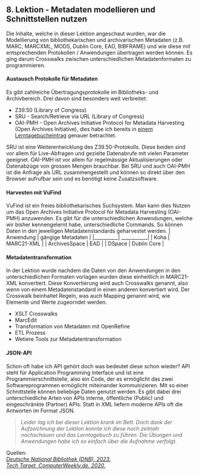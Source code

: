 ## 8. Lektion - Metadaten modellieren und Schnittstellen nutzen


Die Inhalte, welche in dieser Lektion angeschaut wurden, war die Modellierung von bibliothekarischen und archivarischen Metadaten (z.B. MARC, MARCXML, MODS, Dublin Core, EAD, BIBFRAME) und wie diese mit entsprechenden Protokollen / Anwendungen übertragen werden können. Es ging darum Crosswalks zwischen unterschiedlichen Metadatenformaten zu programmieren.

#### Austausch Protokolle für Metadaten
Es gibt zahlreiche Übertragungsprotokolle im Bibliotheks- und Archivbereich. Drei davon sind besonders weit verbreitet:

- Z39.50 (Library of Congress)
- SRU - Search/Retrieve via URL (Library of Congress)
- OAI-PMH - Open Archives Initiative Protocol for Metadata Harvesting (Open Archives Initiative), dies habe ich bereits in [einem Lerntagebucheintrag]() genauer betrachtet.

SRU ist eine Weiterentwicklung des Z39.50-Protokolls. Diese beiden sind vor allem für Live-Abfragen und gezielte Datenabrufe mit vielen Parameter geeignet. OAI-PMH ist vor allem für regelmässige Aktualisierungen oder Datenabzüge von grossen Mengen brauchbar. Bei SRU und auch OAI-PMH ist die Anfrage als URL zusammengestellt und können so direkt über den Browser aufrufbar sein und es benötigt keine Zusatzsoftware.

#### Harvesten mit VuFind
VuFind ist ein freies bibliothekarisches Suchsystem. Man kann dies Nutzen um das Open Archives Initiative Protocol for Metadata Harvesting (OAI-PMH) anzuwenden. Es gibt für die unterschiedlichen Anwendungen, welche wir bisher kennengelernt habe, unterschiedliche Commands. So können Daten in den jeweiligen Metadatenstandards geharvestet werden.
| Anwendung | gängige Metadaten |
|__________| ___________|
| Koha | MARC21-XML |
| ArchivesSpace | EAD |
| DSpace | Dublin Core |

#### Metadatentransformation
In der Lektion wurde nachdem die Daten von den Anwendungen in den unterschiedlichen Formaten vorlagen wurden diese einheitlich in MARC21-XML konvertiert. Diese Konvertierung wird auch Crosswalks genannt, also wenn von einem Metadatenstandard in einen anderen konvertiert wird. Der Crosswalk beinhaltet Regeln, was auch Mapping genannt wird, wie Elemente und Werte zugeorndet werden.
-	XSLT Crosswalks
-	MarcEdit
-	Transformation von Metadaten mit OpenRefine
-	ETL Prozess
-	Wetiere Tools zur Metadatentransformation

#### JSON-API
Schon oft habe ich API gehört doch was bedeutet diese schon wieder? API steht für Application Programming Interface und ist eine Programmierschnittstelle, also ein Code, der es ermöglicht das zwei Softwareprogrammen ermöglicht miteinander kommunizieren. Mit so einer Schnittstelle können beliebige Daten genutzt werden. Es gibt dabei drei unterschiedliche Arten von APIs interne, öffentliche (Public) und eingeschränkte (Partner) APIs. Statt in XML liefern moderne APIs oft die Antworten im Format JSON.

> _Leider lag ich bei dieser Lektion krank im Bett. Doch dank der Aufzeichnung der Lektion konnte ich diese noch zeitnah nachschauen und das Lerntagebuch zu führen. Die Übungen und Anwendungen habe ich so einfach über die Aufnahme verfolgt._

Quellen:  
_[Deutsche National Bibliothek (DNB). 2023.](https://www.dnb.de/DE/Professionell/Metadatendienste/Datenbezug/SRU/sru.html)_  
_[Tech Target, ComputerWeekly.de. 2020.](https://www.computerweekly.com/de/definition/Programmierschnittstelle-API)_
